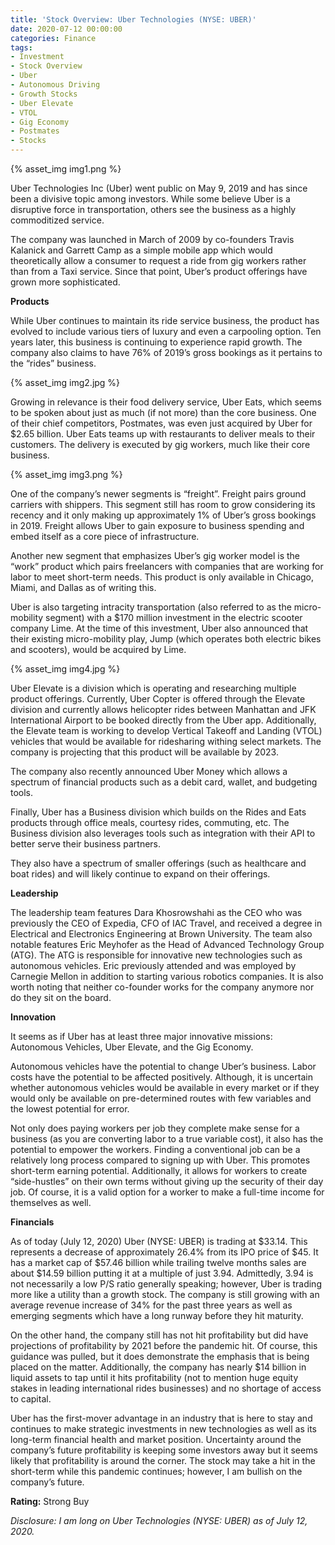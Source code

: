 ```yaml
---
title: 'Stock Overview: Uber Technologies (NYSE: UBER)'
date: 2020-07-12 00:00:00
categories: Finance
tags:
- Investment
- Stock Overview
- Uber
- Autonomous Driving
- Growth Stocks
- Uber Elevate
- VTOL
- Gig Economy
- Postmates
- Stocks
---
```


{% asset_img img1.png %}

Uber Technologies Inc (Uber) went public on May 9, 2019 and has since been a divisive topic among investors. While some believe Uber is a disruptive force in transportation, others see the business as a highly commoditized service.

The company was launched in March of 2009 by co-founders Travis Kalanick and Garrett Camp as a simple mobile app which would theoretically allow a consumer to request a ride from gig workers rather than from a Taxi service. Since that point, Uber’s product offerings have grown more sophisticated.

**Products**

While Uber continues to maintain its ride service business, the product has evolved to include various tiers of luxury and even a carpooling option. Ten years later, this business is continuing to experience rapid growth. The company also claims to have 76% of 2019’s gross bookings as it pertains to the “rides” business.

{% asset_img img2.jpg %}

Growing in relevance is their food delivery service, Uber Eats, which seems to be spoken about just as much (if not more) than the core business. One of their chief competitors, Postmates, was even just acquired by Uber for $2.65 billion. Uber Eats teams up with restaurants to deliver meals to their customers. The delivery is executed by gig workers, much like their core business.

{% asset_img img3.png %}

One of the company’s newer segments is “freight”. Freight pairs ground carriers with shippers. This segment still has room to grow considering its recency and it only making up approximately 1% of Uber’s gross bookings in 2019. Freight allows Uber to gain exposure to business spending and embed itself as a core piece of infrastructure.

Another new segment that emphasizes Uber’s gig worker model is the “work” product which pairs freelancers with companies that are working for labor to meet short-term needs. This product is only available in Chicago, Miami, and Dallas as of writing this.

Uber is also targeting intracity transportation (also referred to as the micro-mobility segment) with a $170 million investment in the electric scooter company Lime. At the time of this investment, Uber also announced that their existing micro-mobility play, Jump (which operates both electric bikes and scooters), would be acquired by Lime.

{% asset_img img4.jpg %}

Uber Elevate is a division which is operating and researching multiple product offerings. Currently, Uber Copter is offered through the Elevate division and currently allows helicopter rides between Manhattan and JFK International Airport to be booked directly from the Uber app. Additionally, the Elevate team is working to develop Vertical Takeoff and Landing (VTOL) vehicles that would be available for ridesharing withing select markets. The company is projecting that this product will be available by 2023.

The company also recently announced Uber Money which allows a spectrum of financial products such as a debit card, wallet, and budgeting tools.

Finally, Uber has a Business division which builds on the Rides and Eats products through office meals, courtesy rides, commuting, etc. The Business division also leverages tools such as integration with their API to better serve their business partners.

They also have a spectrum of smaller offerings (such as healthcare and boat rides) and will likely continue to expand on their offerings.

**Leadership**

The leadership team features Dara Khosrowshahi as the CEO who was previously the CEO of Expedia, CFO of IAC Travel, and received a degree in Electrical and Electronics Engineering at Brown University. The team also notable features Eric Meyhofer as the Head of Advanced Technology Group (ATG). The ATG is responsible for innovative new technologies such as autonomous vehicles. Eric previously attended and was employed by Carnegie Mellon in addition to starting various robotics companies. It is also worth noting that neither co-founder works for the company anymore nor do they sit on the board.

**Innovation**

It seems as if Uber has at least three major innovative missions: Autonomous Vehicles, Uber Elevate, and the Gig Economy.

Autonomous vehicles have the potential to change Uber’s business. Labor costs have the potential to be affected positively. Although, it is uncertain whether autonomous vehicles would be available in every market or if they would only be available on pre-determined routes with few variables and the lowest potential for error.

Not only does paying workers per job they complete make sense for a business (as you are converting labor to a true variable cost), it also has the potential to empower the workers. Finding a conventional job can be a relatively long process compared to signing up with Uber. This promotes short-term earning potential. Additionally, it allows for workers to create “side-hustles” on their own terms without giving up the security of their day job. Of course, it is a valid option for a worker to make a full-time income for themselves as well.

**Financials**

As of today (July 12, 2020) Uber (NYSE: UBER) is trading at $33.14. This represents a decrease of approximately 26.4% from its IPO price of $45. It has a market cap of $57.46 billion while trailing twelve months sales are about $14.59 billion putting it at a multiple of just 3.94. Admittedly, 3.94 is not necessarily a low P/S ratio generally speaking; however, Uber is trading more like a utility than a growth stock. The company is still growing with an average revenue increase of 34% for the past three years as well as emerging segments which have a long runway before they hit maturity.

On the other hand, the company still has not hit profitability but did have projections of profitability by 2021 before the pandemic hit. Of course, this guidance was pulled, but it does demonstrate the emphasis that is being placed on the matter. Additionally, the company has nearly $14 billion in liquid assets to tap until it hits profitability (not to mention huge equity stakes in leading international rides businesses) and no shortage of access to capital.

Uber has the first-mover advantage in an industry that is here to stay and continues to make strategic investments in new technologies as well as its long-term financial health and market position. Uncertainty around the company’s future profitability is keeping some investors away but it seems likely that profitability is around the corner. The stock may take a hit in the short-term while this pandemic continues; however, I am bullish on the company’s future.

**Rating:** Strong Buy

*Disclosure: I am long on Uber Technologies (NYSE: UBER) as of July 12, 2020.*
